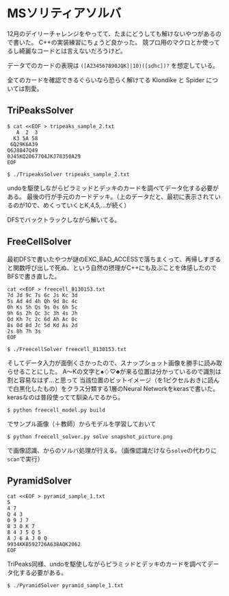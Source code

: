 # MSソリティアソルバ

12月のデイリーチャレンジをやってて、たまにどうしても解けないやつがあるので書いた。
C++の実装練習にちょうど良かった。
競プロ用のマクロとか使ってるし綺麗なコードとは言えないだろうけど。

データでのカードの表現は `([A234567890JQK]|10)([sdhc])?` を想定している。

全てのカードを確認できるぐらいなら恐らく解けてる Klondike と Spider については割愛。

## TriPeaksSolver

```
$ cat <<EOF > tripeaks_sample_2.txt
   A  2  3
  K3 5A 58
 6Q29K6A39
Q6J8847Q49
0J45KQ2067704JKJ78350A29
EOF

$ ./TripeaksSolver tripeaks_sample_2.txt
```
undoを駆使しながらピラミッドとデッキのカードを調べてデータ化する必要がある。
最後の行が手元のカードデッキ。（上のデータだと、最初に表示されているのが10で、めくっていくとK,4,5,...が続く）

DFSでバックトラックしながら解いてる。

## FreeCellSolver

最初DFSで書いたやつが謎のEXC_BAD_ACCESSで落ちまくって、再帰しすぎると関数呼び出しで死ぬ、という自然の摂理がC++にも及ぶことを体感したのでBFSで書き直した。

```
cat <<EOF > freecell_8130153.txt
7d Jd 9c 7s 6c Js Kc 3d
5s Ad 4d 4h Qh 9d 8c 4c
0h Ks 5h Qs 9s 0s 6h 5c
9h 6s 2h Qc 3c 3h 4s Jh
Qd Kh 7c 2c 6d Ah Ac 0c
8s 0d 8d Jc 5d Kd As 2d
2s 8h 7h 3s
EOF

$ ./FreecellSolver freecell_8130153.txt
```

そしてデータ入力が面倒くさかったので、スナップショット画像を勝手に読み取らせることにした。
A〜Kの文字と♠♢♡♣が来る位置は分かっているので識別は割と容易なはず…と思って
当該位置のビットイメージ（を1ピクセルおきに読んで白黒化したもの）をクラス分類する1層のNeural Networkをkerasで書いた。
kerasなのは普段使ってて馴染んでるから。

```
$ python freecell_model.py build
```
でサンプル画像（＋教師）からモデルを学習しておいて

```
$ python freecell_solver.py solve snapshot_picture.png
```

で画像認識、からのソルバ処理が行える。（画像認識だけなら`solve`の代わりに`scan`で実行）

## PyramidSolver

```
cat <<EOF > pyramid_sample_1.txt
5
4 7
Q 4 3
0 9 J 7
8 3 0 K 7
8 4 J 5 Q 5
A J 6 A J 0 Q
9934KK8592726A638AQK2062
EOF
```

TriPeaks同様、undoを駆使しながらピラミッドとデッキのカードを調べてデータ化する必要がある。

```
$ ./PyramidSolver pyramid_sample_1.txt
```
